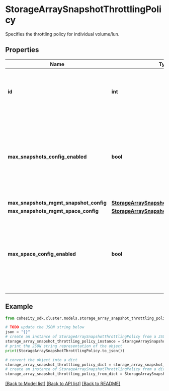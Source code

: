 # StorageArraySnapshotThrottlingPolicy

Specifies the throttling policy for individual volume/lun.

## Properties

Name | Type | Description | Notes
------------ | ------------- | ------------- | -------------
**id** | **int** | Specifies the volume ID of the Storage Snapshot Mgmt throttling Policy. | [optional] 
**max_snapshots_config_enabled** | **bool** | Specifies whether we will use storage snapshot managmement max snapshots config to all volumes/luns that are part of the registered entity. | [optional] 
**max_snapshots_mgmt_snapshot_config** | [**StorageArraySnapshotMaxSnapshotConfig**](StorageArraySnapshotMaxSnapshotConfig.md) |  | [optional] 
**max_snapshots_mgmt_space_config** | [**StorageArraySnapshotMaxSpaceConfig**](StorageArraySnapshotMaxSpaceConfig.md) |  | [optional] 
**max_space_config_enabled** | **bool** | Specifies whether we will use storage snapshot managmement max space config to all volumes/luns that are part of the registered entity. | [optional] 

## Example

```python
from cohesity_sdk.cluster.models.storage_array_snapshot_throttling_policy import StorageArraySnapshotThrottlingPolicy

# TODO update the JSON string below
json = "{}"
# create an instance of StorageArraySnapshotThrottlingPolicy from a JSON string
storage_array_snapshot_throttling_policy_instance = StorageArraySnapshotThrottlingPolicy.from_json(json)
# print the JSON string representation of the object
print(StorageArraySnapshotThrottlingPolicy.to_json())

# convert the object into a dict
storage_array_snapshot_throttling_policy_dict = storage_array_snapshot_throttling_policy_instance.to_dict()
# create an instance of StorageArraySnapshotThrottlingPolicy from a dict
storage_array_snapshot_throttling_policy_from_dict = StorageArraySnapshotThrottlingPolicy.from_dict(storage_array_snapshot_throttling_policy_dict)
```
[[Back to Model list]](../README.md#documentation-for-models) [[Back to API list]](../README.md#documentation-for-api-endpoints) [[Back to README]](../README.md)


